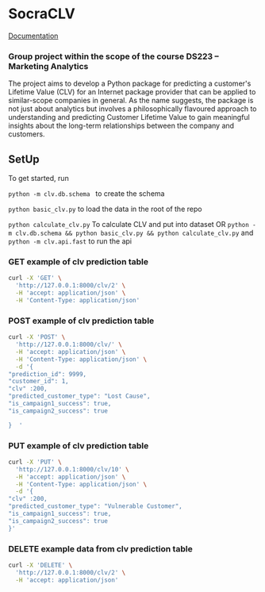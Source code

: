 # SocraCLV 

[Documentation](https://yeranosyanvahan.github.io/socraclv/)

### Group project within the scope of the course DS223 – Marketing Analytics

The project aims to develop a Python package for predicting a customer's Lifetime Value (CLV) for an Internet package provider that can be applied to similar-scope companies in general. As the name suggests, the package is not just about analytics but involves a philosophically flavoured approach to understanding and predicting Customer Lifetime Value to gain meaningful insights about the long-term relationships between the company and customers.

## SetUp

To get started, run 

```python -m clv.db.schema ``` to create the schema

```python basic_clv.py``` to load the data in the root of the repo

```python calculate_clv.py``` To calculate CLV and put into dataset
OR
```python -m clv.db.schema && python basic_clv.py && python calculate_clv.py```
and ```python -m clv.api.fast``` to run the api


### GET example of clv prediction table
```bash
curl -X 'GET' \
  'http://127.0.0.1:8000/clv/2' \
  -H 'accept: application/json' \
  -H 'Content-Type: application/json'
```

### POST example of clv prediction table

```bash
curl -X 'POST' \
  'http://127.0.0.1:8000/clv/' \
  -H 'accept: application/json' \
  -H 'Content-Type: application/json' \
  -d '{
"prediction_id": 9999,
"customer_id": 1,
"clv" :200,
"predicted_customer_type": "Lost Cause",
"is_campaign1_success": true,
"is_campaign2_success": true

}  '
```

### PUT example of clv prediction table
```bash
curl -X 'PUT' \
  'http://127.0.0.1:8000/clv/10' \
  -H 'accept: application/json' \
  -H 'Content-Type: application/json' \
  -d '{
"clv" :200,
"predicted_customer_type": "Vulnerable Customer",
"is_campaign1_success": true,
"is_campaign2_success": true
}'
```

### DELETE example data from clv prediction table
```bash
curl -X 'DELETE' \
  'http://127.0.0.1:8000/clv/2' \
  -H 'accept: application/json'

```